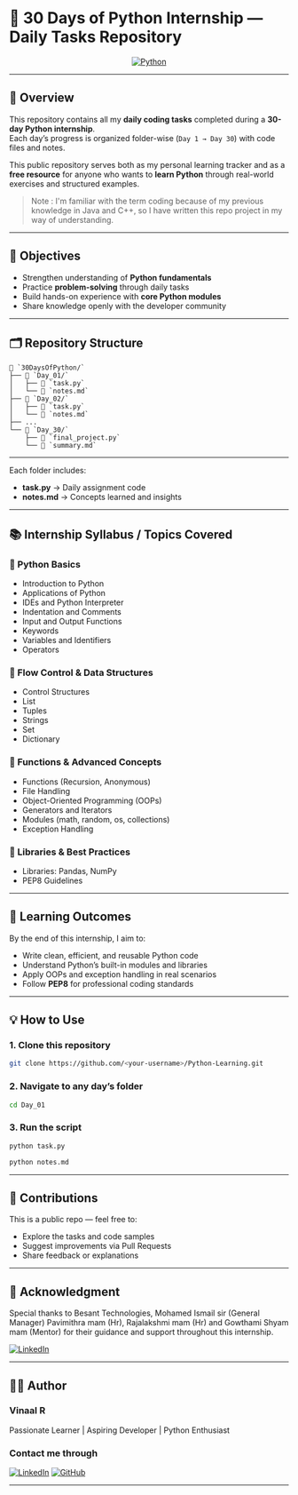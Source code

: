 # 🐍 30 Days of Python Internship — Daily Tasks Repository 

<div align="center">

[![Python](https://img.shields.io/badge/python-3670A0?style=for-the-badge&logo=python&logoColor=ffdd54)](https://www.python.org)

</div>

---

## 📘 Overview
This repository contains all my **daily coding tasks** completed during a **30-day Python internship**.  
Each day’s progress is organized folder-wise (`Day 1 → Day 30`) with code files and notes.

This public repository serves both as my personal learning tracker and as a **free resource** for anyone who wants to **learn Python** through real-world exercises and structured examples.

> Note : I'm familiar with the term coding because of my previous knowledge in Java and C++, so I have written this repo project in my way of understanding.

---

## 🎯 Objectives
- Strengthen understanding of **Python fundamentals**  
- Practice **problem-solving** through daily tasks  
- Build hands-on experience with **core Python modules**  
- Share knowledge openly with the developer community

---

## 🗂️ Repository Structure

    📂 `30DaysOfPython/`
    ├── 📁 `Day_01/`
    │   ├── 📄 `task.py`
    │   └── 📝 `notes.md`
    ├── 📁 `Day_02/`
    │   ├── 📄 `task.py`
    │   └── 📝 `notes.md`
    ├── ...
    └── 📁 `Day_30/`
        ├── 📄 `final_project.py`
        └── 📝 `summary.md`

---

Each folder includes:  
- **task.py** → Daily assignment code  
- **notes.md** → Concepts learned and insights  

---

## 📚 Internship Syllabus / Topics Covered

### 🔹 Python Basics
- Introduction to Python  
- Applications of Python  
- IDEs and Python Interpreter  
- Indentation and Comments  
- Input and Output Functions  
- Keywords  
- Variables and Identifiers  
- Operators  

### 🔹 Flow Control & Data Structures
- Control Structures  
- List  
- Tuples  
- Strings  
- Set  
- Dictionary  

### 🔹 Functions & Advanced Concepts
- Functions (Recursion, Anonymous)  
- File Handling  
- Object-Oriented Programming (OOPs)  
- Generators and Iterators  
- Modules (math, random, os, collections)  
- Exception Handling  

### 🔹 Libraries & Best Practices
- Libraries: Pandas, NumPy  
- PEP8 Guidelines  

---

## 🧠 Learning Outcomes
By the end of this internship, I aim to:
- Write clean, efficient, and reusable Python code  
- Understand Python’s built-in modules and libraries  
- Apply OOPs and exception handling in real scenarios  
- Follow **PEP8** for professional coding standards  

---

## 💡 How to Use

### 1. Clone this repository
```bash
git clone https://github.com/<your-username>/Python-Learning.git
```

### 2. Navigate to any day’s folder
```bash
cd Day_01
```

### 3. Run the script
```bash
python task.py
```

```bash
python notes.md
``` 

---

## 🤝 Contributions

This is a public repo — feel free to:

- Explore the tasks and code samples
- Suggest improvements via Pull Requests
- Share feedback or explanations

---

## 🙏 Acknowledgment

Special thanks to Besant Technologies, Mohamed Ismail sir (General Manager) Pavimithra mam (Hr), Rajalakshmi mam (Hr) and Gowthami Shyam mam (Mentor) for their guidance and support throughout this internship. 

[![LinkedIn](https://img.shields.io/badge/LinkedIn-%230077B5.svg?logo=linkedin&logoColor=white)]((https://www.linkedin.com/company/besant-technologies/posts/?feedView=all)) 

---

## 👨‍💻 Author

### Vinaal R

Passionate Learner | Aspiring Developer | Python Enthusiast

### Contact me through 

[![LinkedIn](https://img.shields.io/badge/LinkedIn-%230077B5.svg?logo=linkedin&logoColor=white)](https://linkedin.com/in/www.linkedin.com/in/vinaal) [![GitHub](https://img.shields.io/badge/GitHub-%23181717.svg?logo=github&logoColor=white)](https://github.com/Dark-Vinaal) 

---
